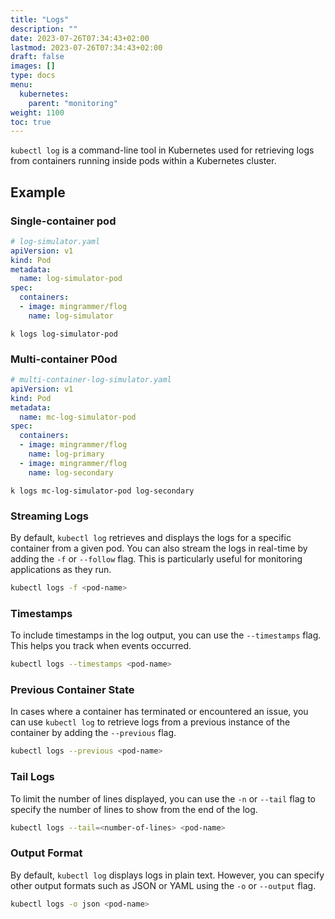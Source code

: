 ```yaml
---
title: "Logs"
description: ""
date: 2023-07-26T07:34:43+02:00
lastmod: 2023-07-26T07:34:43+02:00
draft: false
images: []
type: docs
menu:
  kubernetes:
    parent: "monitoring"
weight: 1100
toc: true
---
```


`kubectl log` is a command-line tool in Kubernetes used for retrieving logs from containers running inside pods within a Kubernetes cluster.

## Example

### Single-container pod
```yaml
# log-simulator.yaml
apiVersion: v1
kind: Pod
metadata:
  name: log-simulator-pod
spec:
  containers:
  - image: mingrammer/flog
    name: log-simulator
```

```shell
k logs log-simulator-pod
```

### Multi-container P0od

```yaml
# multi-container-log-simulator.yaml
apiVersion: v1
kind: Pod
metadata:
  name: mc-log-simulator-pod
spec:
  containers:
  - image: mingrammer/flog
    name: log-primary
  - image: mingrammer/flog
    name: log-secondary
```

```shell
k logs mc-log-simulator-pod log-secondary
```

### Streaming Logs

By default, `kubectl log` retrieves and displays the logs for a specific container from a given pod. You can also stream the logs in real-time by adding the `-f` or `--follow` flag. This is particularly useful for monitoring applications as they run.

```bash
kubectl logs -f <pod-name>
```

### Timestamps

To include timestamps in the log output, you can use the `--timestamps` flag. This helps you track when events occurred.

```bash
kubectl logs --timestamps <pod-name>
```

### Previous Container State

In cases where a container has terminated or encountered an issue, you can use `kubectl log` to retrieve logs from a previous instance of the container by adding the `--previous` flag.

```bash
kubectl logs --previous <pod-name>
```

### Tail Logs

To limit the number of lines displayed, you can use the `-n` or `--tail` flag to specify the number of lines to show from the end of the log.

```bash
kubectl logs --tail=<number-of-lines> <pod-name>
```

### Output Format

By default, `kubectl log` displays logs in plain text. However, you can specify other output formats such as JSON or YAML using the `-o` or `--output` flag.

```bash
kubectl logs -o json <pod-name>
```
